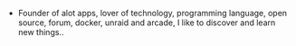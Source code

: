 - Founder of alot apps, lover of technology, programming language, open source, forum, docker, unraid and arcade, I like to discover and learn new things..
  <br>























































































































































































































































































































































































































































































